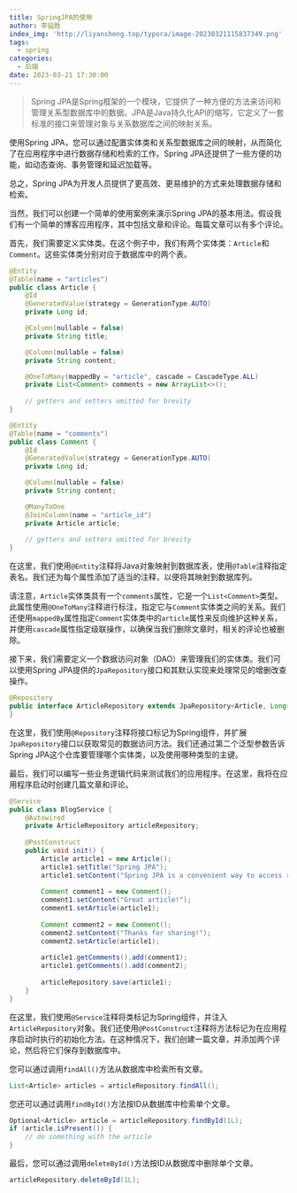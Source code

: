```yaml
---
title: SpringJPA的使用
author: 李延胜
index_img: 'http://liyansheng.top/typora/image-20230321115837349.png'
tags:
  - spring
categories:
  - 后端
date: 2023-03-21 17:30:00
---
```

> Spring JPA是Spring框架的一个模块，它提供了一种方便的方法来访问和管理关系型数据库中的数据。JPA是Java持久化API的缩写，它定义了一套标准的接口来管理对象与关系数据库之间的映射关系。

使用Spring JPA，您可以通过配置实体类和关系型数据库之间的映射，从而简化了在应用程序中进行数据存储和检索的工作。Spring JPA还提供了一些方便的功能，如动态查询、事务管理和延迟加载等。

总之，Spring JPA为开发人员提供了更高效、更易维护的方式来处理数据存储和检索。

当然，我们可以创建一个简单的使用案例来演示Spring JPA的基本用法。假设我们有一个简单的博客应用程序，其中包括文章和评论。每篇文章可以有多个评论。

首先，我们需要定义实体类。在这个例子中，我们有两个实体类：`Article`和`Comment`。这些实体类分别对应于数据库中的两个表。

```java
@Entity
@Table(name = "articles")
public class Article {
    @Id
    @GeneratedValue(strategy = GenerationType.AUTO)
    private Long id;

    @Column(nullable = false)
    private String title;

    @Column(nullable = false)
    private String content;

    @OneToMany(mappedBy = "article", cascade = CascadeType.ALL)
    private List<Comment> comments = new ArrayList<>();
    
    // getters and setters omitted for brevity
}

@Entity
@Table(name = "comments")
public class Comment {
    @Id
    @GeneratedValue(strategy = GenerationType.AUTO)
    private Long id;

    @Column(nullable = false)
    private String content;

    @ManyToOne
    @JoinColumn(name = "article_id")
    private Article article;
    
    // getters and setters omitted for brevity
}
```

在这里，我们使用`@Entity`注释将Java对象映射到数据库表，使用`@Table`注释指定表名。我们还为每个属性添加了适当的注释，以便将其映射到数据库列。

请注意，`Article`实体类具有一个`comments`属性，它是一个`List<Comment>`类型。此属性使用`@OneToMany`注释进行标注，指定它与`Comment`实体类之间的关系。我们还使用`mappedBy`属性指定`Comment`实体类中的`article`属性来反向维护这种关系，并使用`cascade`属性指定级联操作，以确保当我们删除文章时，相关的评论也被删除。

接下来，我们需要定义一个数据访问对象（DAO）来管理我们的实体类。我们可以使用Spring JPA提供的`JpaRepository`接口和其默认实现来处理常见的增删改查操作。

```java
@Repository
public interface ArticleRepository extends JpaRepository<Article, Long> {
}
```

在这里，我们使用`@Repository`注释将接口标记为Spring组件，并扩展`JpaRepository`接口以获取常见的数据访问方法。我们还通过第二个泛型参数告诉Spring JPA这个仓库要管理哪个实体类，以及使用哪种类型的主键。

最后，我们可以编写一些业务逻辑代码来测试我们的应用程序。在这里，我将在应用程序启动时创建几篇文章和评论。

```java
@Service
public class BlogService {
    @Autowired
    private ArticleRepository articleRepository;
    
    @PostConstruct
    public void init() {
        Article article1 = new Article();
        article1.setTitle("Spring JPA");
        article1.setContent("Spring JPA is a convenient way to access relational databases in Spring applications.");
        
        Comment comment1 = new Comment();
        comment1.setContent("Great article!");
        comment1.setArticle(article1);
        
        Comment comment2 = new Comment();
        comment2.setContent("Thanks for sharing!");
        comment2.setArticle(article1);
        
        article1.getComments().add(comment1);
        article1.getComments().add(comment2);
        
        articleRepository.save(article1);
    }
}
```

在这里，我们使用`@Service`注释将类标记为Spring组件，并注入`ArticleRepository`对象。我们还使用`@PostConstruct`注释将方法标记为在应用程序启动时执行的初始化方法。在这种情况下，我们创建一篇文章，并添加两个评论，然后将它们保存到数据库中。

您可以通过调用`findAll()`方法从数据库中检索所有文章。

```java
List<Article> articles = articleRepository.findAll();
```

您还可以通过调用`findById()`方法按ID从数据库中检索单个文章。

```java
Optional<Article> article = articleRepository.findById(1L);
if (article.isPresent()) {
    // do something with the article
}
```

最后，您可以通过调用`deleteById()`方法按ID从数据库中删除单个文章。

```java
articleRepository.deleteById(1L);
```

